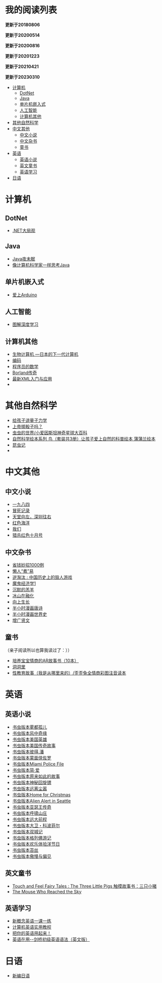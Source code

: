 <h1>我的阅读列表</h1>

**更新于20180806**

**更新于20200514**

**更新于20200816**

**更新于20201223**

**更新于20210421**

**更新于20230310**


* [计算机](https://github.com/xsliang/ReadList/blob/master/README.md#计算机)
	* [DotNet](https://github.com/xsliang/ReadList/blob/master/README.md#DotNet)
	* [Java](https://github.com/xsliang/ReadList/blob/master/README.md#Java)
	* [单片机嵌入式](https://github.com/xsliang/ReadList/blob/master/README.md#单片机嵌入式)
	* [人工智能](https://github.com/xsliang/ReadList/blob/master/README.md#人工智能)
	* [计算机其他](https://github.com/xsliang/ReadList/blob/master/README.md#计算机其他)
* [其他自然科学](https://github.com/xsliang/ReadList/blob/master/README.md#其他自然科学)
* [中文其他](https://github.com/xsliang/ReadList/blob/master/README.md#中文其他)
	* [中文小说](https://github.com/xsliang/ReadList/blob/master/README.md#中文小说)
	* [中文杂书](https://github.com/xsliang/ReadList/blob/master/README.md#中文杂书)
	* [童书](https://github.com/xsliang/ReadList/blob/master/README.md#童书)
* [英语](https://github.com/xsliang/ReadList/blob/master/README.md#英语)	
	* [英语小说](https://github.com/xsliang/ReadList/blob/master/README.md#英语小说)
	* [英文童书](https://github.com/xsliang/ReadList/blob/master/README.md#英文童书)
	* [英语学习](https://github.com/xsliang/ReadList/blob/master/README.md#英语学习)
* [日语](https://github.com/xsliang/ReadList/blob/master/README.md#日语)	

# 计算机
## DotNet
 * [.NET大局观](https://book.douban.com/subject/1933068/) 
 
## Java
 * [Java夜未眠](https://book.douban.com/subject/1106248/) 
 * [像计算机科学家一样思考Java](https://book.douban.com/subject/24744263/) 
 
## 单片机嵌入式
 * [爱上Arduino](https://book.douban.com/subject/6781677/)

## 人工智能
 * [图解深度学习](https://book.douban.com/subject/30221593/)

## 计算机其他
* [生物计算机 —日本的下一代计算机](https://book.douban.com/subject/4288595/) 
* [编码](https://book.douban.com/subject/4822685/)
* [程序员的数学](https://book.douban.com/subject/19949020/)
* [Borland传奇](https://book.douban.com/subject/1106304/)
* [最新XML入门与应用](https://book.douban.com/subject/1093242/)
* 
 
# 其他自然科学
 * [给孩子讲量子力学](https://book.douban.com/subject/26953160/) 
 * [上帝掷骰子吗？](https://book.douban.com/subject/6434486/) 
 * [虫虫的世界/小爱因斯坦神奇星球大百科](https://book.douban.com/subject/34803969/)
 * [自然科学绘本系列 鸟（套装共3册）让孩子爱上自然的科普绘本 蒲蒲兰绘本](https://book.douban.com/subject/30635554/)
 * [昆虫记](https://book.douban.com/subject/34436582/)
 * 

# 中文其他
## 中文小说
 * [一九八四](https://book.douban.com/subject/1858576/) 
 * [冒死记录](https://book.douban.com/subject/2216512/) 
 * [天堂向左，深圳往右](https://book.douban.com/subject/1048931/) 
 * [红色海洋](https://book.douban.com/subject/1198312/) 
 * [我们](https://book.douban.com/subject/25838428/) 
 * [猎杀红色十月号](https://book.douban.com/subject/1074900/)

## 中文杂书
 * [省钱妙招1000例](https://book.douban.com/subject/2057948/)  
 * [懒人“煮”易](https://book.douban.com/subject/26703806/)   
 * [逆淘汰 : 中国历史上的毁人游戏](https://book.douban.com/subject/4259296/)  
 * [魔鬼经济学1](https://book.douban.com/subject/1676611/) 
 * [沉默的羔羊](https://book.douban.com/subject/21371465/) 
 * [冰山在融化](https://book.douban.com/subject/1861312/) 
 * [向上生长](https://book.douban.com/subject/35060315/)
 * [半小时漫画唐诗](https://book.douban.com/subject/33441524/)
 * [半小时漫画世界史](https://book.douban.com/subject/30191803/)
 * [增广贤文](https://book.douban.com/subject/30724060/)
 
## 童书
（亲子阅读所以也算我读过了：））
 * [培养宝宝情商的AR故事书（10本）](https://book.douban.com/subject/30766834/)
 * [洞洞里](https://book.douban.com/subject/27186751/)
 * [性教育故事（我是从哪里来的）/歪歪兔全情商彩图注音读本 ](https://book.douban.com/subject/31223755/)
 
# 英语
## 英语小说
 * [书虫版本雾都孤儿](https://book.douban.com/subject/1023295/) 
 * [书虫版本风中奇缘](https://book.douban.com/subject/1144247/) 
 * [书虫版本美国英雄](https://book.douban.com/subject/1144246/) 
 * [书虫版本美国传奇故事](https://book.douban.com/subject/1144245/) 
 * [书虫版本彼得.潘](https://book.douban.com/subject/1144243/) 
 * [书虫版本蒙面侠佐罗](https://book.douban.com/subject/1144244/) 
 * [书虫版本Miami Police File](https://book.douban.com/subject/6706669/) 
 * [书虫版本简·爱](https://book.douban.com/subject/1071293/) 
 * [书虫版本原来如此的故事](https://book.douban.com/subject/3204766/) 
 * [书虫版本神秘回旋镖](https://book.douban.com/subject/3204367/) 
 * [书虫版本远离尘嚣](https://book.douban.com/subject/1089732/) 
 * [书虫版本Home for Christmas](https://book.douban.com/subject/5502811/) 
 * [书虫版本Alien Alert in Seattle](https://book.douban.com/subject/5502810/) 
 * [书虫版本亚瑟王传奇](https://book.douban.com/subject/3204349/) 
 * [书虫版本呼啸山庄](https://book.douban.com/subject/1050609/) 
 * [书虫版本远大前程](https://book.douban.com/subject/1040887/) 
 * [书虫版本大卫・科波菲尔](https://book.douban.com/subject/1045184/) 
 * [书虫版本双城记](https://book.douban.com/subject/1057423/) 
 * [书虫版本格列佛游记](https://book.douban.com/subject/1077012/) 
 * [书虫版本欢乐体验洋节日](https://book.douban.com/subject/1144248/) 
 * [书虫版本苔丝](https://book.douban.com/subject/1000728/) 
 * [书虫版本傲慢与偏见](https://book.douban.com/subject/1089733/) 
## 英文童书
 * [Touch and Feel Fairy Tales : The Three Little Pigs 触摸故事书：三只小猪 ](https://book.douban.com/subject/4855673/)
 * [The Mouse Who Reached the Sky ](https://book.douban.com/subject/30543317/)
## 英语学习
 * [新概念英语一课一练](https://book.douban.com/subject/4012894/) 
 * [计算机英语实用教程](https://book.douban.com/subject/1239165/) 
 * [把你的英语用起来！](https://book.douban.com/subject/3748247/) 
 * [英语在用--剑桥初级英语语法（英文版）](https://book.douban.com/subject/1228955/) 

# 日语
 * [新编日语](https://book.douban.com/subject/1103744/) 
